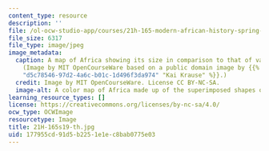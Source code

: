 ```yaml
---
content_type: resource
description: ''
file: /ol-ocw-studio-app/courses/21h-165-modern-african-history-spring-2019/177955cd91d5b2251e1ec8bab0775e03_21H-165s19-th.jpg
file_size: 6317
file_type: image/jpeg
image_metadata:
  caption: A map of Africa showing its size in comparison to that of various countries.
    (Image by MIT OpenCourseWare based on a public domain image by {{% resource_link
    "d5c78546-97d2-4a6c-b01c-1d496f3da974" "Kai Krause" %}}.)
  credit: Image by MIT OpenCourseWare. License CC BY-NC-SA.
  image-alt: A color map of Africa made up of the superimposed shapes of other countries.
learning_resource_types: []
license: https://creativecommons.org/licenses/by-nc-sa/4.0/
ocw_type: OCWImage
resourcetype: Image
title: 21H-165s19-th.jpg
uid: 177955cd-91d5-b225-1e1e-c8bab0775e03
---
```

